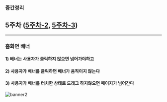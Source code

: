 ### 중간정리

## 5주차 ([5주차-2](https://github.com/younghyeok-k/Communityapp/blob/main/Review/week5-2.md), [5주차-3](https://github.com/younghyeok-k/Communityapp/blob/main/Review/week5-3.md))
--------------------------
### 홈화면 배너
#### 1) 배너는 사용자가 클릭하지 않으면 넘어가야하고 
#### 2) 사용자가 배너를 클릭하면 배너가 움직이지 않는다
#### 3) 사용자가 배너를 터치한 상태로 드래그 하지않으면 페이지가 넘어간다
![banner2](https://user-images.githubusercontent.com/97229292/163377438-24b5ffb8-d243-498d-9076-fc7d68159d93.gif)
